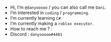 - Hi, I’m `@danyooooo` / you can also call me `Dani`.
- I’m interested in `coding` / `programming`.
- I’m currently learning `C#`.
- I’m currently making a `roblox executor`.
- How to reach me ? :
- Discord : `danyooooo#4481`

<!---
danyooooo/danyooooo is a ✨ special ✨ repository because its `README.md` (this file) appears on your GitHub profile.
You can click the Preview link to take a look at your changes.
--->
